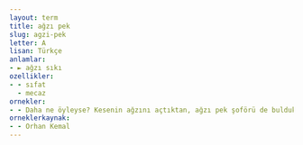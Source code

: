 ```yaml
---
layout: term
title: ağzı pek
slug: agzi-pek
letter: A
lisan: Türkçe
anlamlar:
- ► ağzı sıkı
ozellikler:
- - sıfat
  - mecaz
ornekler:
- - Daha ne öyleyse? Kesenin ağzını açtıktan, ağzı pek şoförü de bulduktan sonra...
orneklerkaynak:
- - Orhan Kemal
---
```

